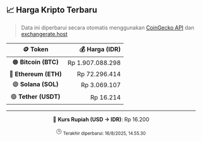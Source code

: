 

<!-- HARGA_KRIPTO -->
## 📈 Harga Kripto Terbaru

> Data ini diperbarui secara otomatis menggunakan [CoinGecko API](https://www.coingecko.com/) dan [exchangerate.host](https://exchangerate.host/)

<div align="center">

| 🪙 Token | 💰 Harga (IDR) |
|:------:|---------------:|
| 🟠 **Bitcoin (BTC)**   | Rp 1.907.088.298 |
| 🔵 **Ethereum (ETH)**  | Rp 72.296.414 |
| 🟣 **Solana (SOL)**    | Rp 3.069.107 |
| 🟢 **Tether (USDT)**   | Rp 16.214 |

---

💱 **Kurs Rupiah (USD → IDR)**: Rp 16.200

🕒 <sub>Terakhir diperbarui: 16/8/2025, 14.55.30</sub>

</div>
<!-- /HARGA_KRIPTO -->